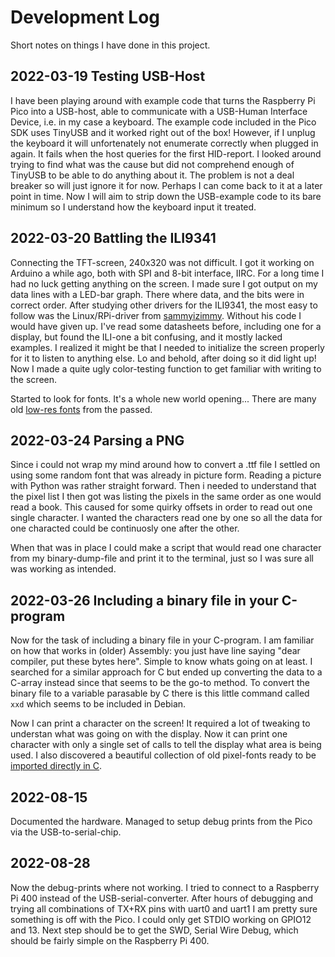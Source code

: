 # Development Log

Short notes on things I have done in this project. 

## 2022-03-19 Testing USB-Host
I have been playing around with example code that turns the Raspberry Pi Pico into a USB-host, able to communicate with a USB-Human Interface Device, i.e. in my case a keyboard. The example code included in the Pico SDK uses TinyUSB and it worked right out of the box! However, if I unplug the keyboard it will unfortenately not enumerate correctly when plugged in again. It fails when the host queries for the first HID-report. I looked around trying to find what was the cause but did not comprehend enough of TinyUSB to be able to do anything about it. The problem is not a deal breaker so will just ignore it for now. Perhaps I can come back to it at a later point in time. Now I will aim to strip down the USB-example code to its bare minimum so I understand how the keyboard input it treated.

## 2022-03-20 Battling the ILI9341
Connecting the TFT-screen, 240x320 was not difficult. I got it working on Arduino a while ago, both with SPI and 8-bit interface, IIRC. For a long time I had no luck getting anything on the screen. I made sure I got output on my data lines with a LED-bar graph. There where data, and the bits were in correct order. After studying other drivers for the ILI9341, the most easy to follow was the Linux/RPi-driver from [sammyizimmy](https://github.com/sammyizimmy/ili9341/blob/master/). Without his code I would have given up. I've read some datasheets before, including one for a display, but found the ILI-one a bit confusing, and it mostly lacked examples. I realized it might be that I needed to initialize the screen properly for it to listen to anything else. Lo and behold, after doing so it did light up! Now I made a quite ugly color-testing function to get familiar with writing to the screen.

Started to look for fonts. It's a whole new world opening... There are many old [low-res fonts](https://int10h.org/oldschool-pc-fonts/) from the passed.

## 2022-03-24 Parsing a PNG
Since i could not wrap my mind around how to convert a .ttf file I settled on using some random font that was already in picture form. Reading a picture with Python was rather straight forward. Then i needed to understand that the pixel list I then got was listing the pixels in the same order as one would read a book. This caused for some quirky offsets in order to read out one single character. I wanted the characters read one by one so all the data for one characted could be continuosly one after the other.

When that was in place I could make a script that would read one character from my binary-dump-file and print it to the terminal, just so I was sure all was working as intended.

## 2022-03-26 Including a binary file in your C-program
Now for the task of including a binary file in your C-program. I am familiar on how that works in (older) Assembly: you just have line saying "dear compiler, put these bytes here". Simple to know whats going on at least. I searched for a similar approach for C but ended up converting the data to a C-array instead since that seems to be the go-to method. To convert the binary file to a variable parasable by C there is this little command called `xxd` which seems to be included in Debian. 

Now I can print a character on the screen! It required a lot of tweaking to understan what was going on with the display. Now it can print one character with only a single set of calls to tell the display what area is being used. I also discovered a beautiful collection of old pixel-fonts ready to be [imported directly in C](https://github.com/spacerace/romfont).

## 2022-08-15
Documented the hardware. Managed to setup debug prints from the Pico via the USB-to-serial-chip.

## 2022-08-28
Now the debug-prints where not working. I tried to connect to a Raspberry Pi 400 instead of the USB-serial-converter. After hours of debugging and trying all combinations of TX+RX pins with uart0 and uart1 I am pretty sure something is off with the Pico. I could only get STDIO working on GPIO12 and 13. Next step should be to get the SWD, Serial Wire Debug, which should be fairly simple on the Raspberry Pi 400.


